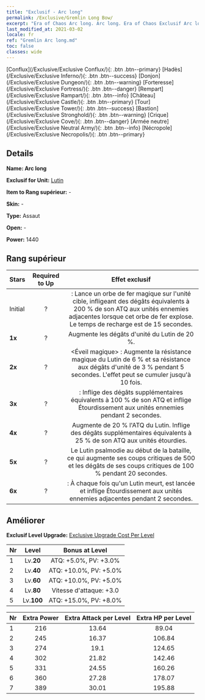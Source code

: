 ```yaml
---
title: "Exclusif - Arc long"
permalink: /Exclusive/Gremlin Long Bow/
excerpt: "Era of Chaos Arc long. Arc long. Era of Chaos Exclusif Arc long. Lutin Exclusif."
last_modified_at: 2021-03-02
locale: fr
ref: "Gremlin Arc long.md"
toc: false
classes: wide
---
```

 [Conflux](/Exclusive/Exclusive Conflux/){: .btn .btn--primary} [Hadès](/Exclusive/Exclusive Inferno/){: .btn .btn--success} [Donjon](/Exclusive/Exclusive Dungeon/){: .btn .btn--warning} [Forteresse](/Exclusive/Exclusive Fortress/){: .btn .btn--danger} [Rempart](/Exclusive/Exclusive Rampart/){: .btn .btn--info} [Château](/Exclusive/Exclusive Castle/){: .btn .btn--primary} [Tour](/Exclusive/Exclusive Tower/){: .btn .btn--success} [Bastion](/Exclusive/Exclusive Stronghold/){: .btn .btn--warning} [Crique](/Exclusive/Exclusive Cove/){: .btn .btn--danger} [Armée neutre](/Exclusive/Exclusive Neutral Army/){: .btn .btn--info} [Nécropole](/Exclusive/Exclusive Necropolis/){: .btn .btn--primary} 

## Details
 **Name: Arc long** 

 **Exclusif for Unit:** [Lutin](/units/Gremlin/) 

 **Item to Rang supérieur:** -

 **Skin:** -

 **Type:** Assaut

 **Open:** -

 **Power:** 1440

## Rang supérieur

  |     Stars    |  Required to Up | Effet exclusif |
  |:-------------|:---------------:|:---------------:|
  |  Initial  | ? | <Bombe magique> : Lance un orbe de fer magique sur l'unité cible, infligeant des dégâts équivalents à 200 % de son ATQ aux unités ennemies adjacentes lorsque cet orbe de fer explose. Le temps de recharge est de 15 secondes. |
  | **1x** <i class="fas fa-star"/> | ? | Augmente les dégâts d'unité du Lutin de 20 %. |
  | **2x** <i class="fas fa-star"/> | ? | <Éveil magique> : Augmente la résistance magique du Lutin de 6 % et sa résistance aux dégâts d'unité de 3 % pendant 5 secondes. L'effet peut se cumuler jusqu'à 10 fois. |
  | **3x** <i class="fas fa-star"/> | ? | <Bombe magique> : Inflige des dégâts supplémentaires équivalents à 100 % de son ATQ et inflige Étourdissement aux unités ennemies pendant 2 secondes. |
  | **4x** <i class="fas fa-star"/> | ? | Augmente de 20 % l'ATQ du Lutin. Inflige des dégâts supplémentaires équivalents à 25 % de son ATQ aux unités étourdies. |
  | **5x** <i class="fas fa-star"/> | ? | Le Lutin psalmodie au début de la bataille, ce qui augmente ses coups critiques de 500 et les dégâts de ses coups critiques de 100 % pendant 20 secondes. |
  | **6x** <i class="fas fa-star"/> | ? | <Art impie> : À chaque fois qu'un Lutin meurt, <Bombe magique> est lancée et inflige Étourdissement aux unités ennemies adjacentes pendant 2 secondes. |


## Améliorer
 **Exclusif Level Upgrade:** [Exclusive Upgrade Cost Per Level](/Exclusive/ExclusiveUpgradeCostPerLevel/)

  |  Nr  |   Level  | Bonus at Level |
  |:-----|:--------:|:--------------:|
  | 1 | Lv.**20** | ATQ: +5.0%, PV: +3.0% |
  | 2 | Lv.**40** | ATQ: +10.0%, PV: +5.0% |
  | 3 | Lv.**60** | ATQ: +10.0%, PV: +5.0% |
  | 4 | Lv.**80** | Vitesse d'attaque: +3.0 |
  | 5 | Lv.**100** | ATQ: +15.0%, PV: +8.0% |


  |  Nr  |  Extra Power | Extra Attack per Level | Extra HP per Level |
  |:-----|:--------:|:--------:|:--------:|
  | 1 | 216 | 13.64 | 89.04 |
  | 2 | 245 | 16.37 | 106.84 |
  | 3 | 274 | 19.1 | 124.65 |
  | 4 | 302 | 21.82 | 142.46 |
  | 5 | 331 | 24.55 | 160.26 |
  | 6 | 360 | 27.28 | 178.07 |
  | 7 | 389 | 30.01 | 195.88 |


